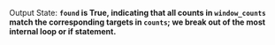 Output State: **`found` is True, indicating that all counts in `window_counts` match the corresponding targets in `counts`; we break out of the most internal loop or if statement.**